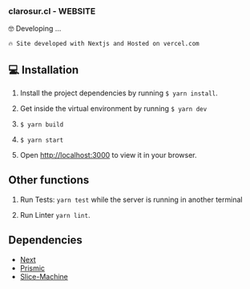 
<!-- <img align="right" src="./assets/logo-miniswimmer.us.jpg" width="260px"> -->
<h3 align="left" >clarosur.cl - WEBSITE</h3>

<!-- 👉 URL-DEV [https://five06tek-website.onrender.com](https://five06tek-website.onrender.com) -->

🤓 Developing ...

```bash
🔥 Site developed with Nextjs and Hosted on vercel.com
```

## 💻 Installation

1. Install the project dependencies by running `$ yarn install`.

2. Get inside the virtual environment by running `$ yarn dev`
3. `$ yarn build`
4. `$ yarn start`

5. Open [http://localhost:3000](http://localhost:3000) to view it in your browser.

## Other functions

1. Run Tests: `yarn test` while the server is running in another terminal

2. Run Linter `yarn lint`.


## Dependencies

- [Next](https://nextjs.org/docs/getting-started)
- [Prismic](https://Prismic.io)
- [Slice-Machine](https://www.slicemachine.dev/)
